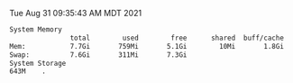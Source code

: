 Tue Aug 31 09:35:43 AM MDT 2021
```bash
System Memory
               total        used        free      shared  buff/cache   available
Mem:           7.7Gi       759Mi       5.1Gi        10Mi       1.8Gi       6.6Gi
Swap:          7.6Gi       311Mi       7.3Gi
System Storage
643M	.
```
